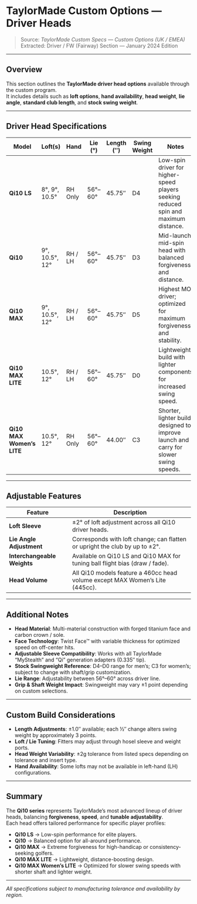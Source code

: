 # TaylorMade Custom Options — Driver Heads

> Source: *TaylorMade Custom Specs — Custom Options (UK / EMEA)*  
> Extracted: Driver / FW (Fairway) Section — January 2024 Edition

---

## Overview

This section outlines the **TaylorMade driver head options** available through the custom program.  
It includes details such as **loft options**, **hand availability**, **head weight**, **lie angle**, **standard club length**, and **stock swing weight**.

---

## Driver Head Specifications

| Model | Loft(s) | Hand | Lie (°) | Length (″) | Swing Weight | Notes |
|-------|----------|-------|----------|-------------|----------------|-------|
| **Qi10 LS** | 8°, 9°, 10.5° | RH Only | 56°–60° | 45.75″ | D4 | Low-spin driver for higher-speed players seeking reduced spin and maximum distance. |
| **Qi10** | 9°, 10.5°, 12° | RH / LH | 56°–60° | 45.75″ | D3 | Mid-launch, mid-spin head with balanced forgiveness and distance. |
| **Qi10 MAX** | 9°, 10.5°, 12° | RH / LH | 56°–60° | 45.75″ | D5 | Highest MOI driver; optimized for maximum forgiveness and stability. |
| **Qi10 MAX LITE** | 10.5°, 12° | RH / LH | 56°–60° | 45.75″ | D0 | Lightweight build with lighter components for increased swing speed. |
| **Qi10 MAX Women’s LITE** | 10.5°, 12° | RH Only | 56°–60° | 44.00″ | C3 | Shorter, lighter build designed to improve launch and carry for slower swing speeds. |

---

## Adjustable Features

| Feature | Description |
|----------|--------------|
| **Loft Sleeve** | ±2° of loft adjustment across all Qi10 driver heads. |
| **Lie Angle Adjustment** | Corresponds with loft change; can flatten or upright the club by up to ±2°. |
| **Interchangeable Weights** | Available on Qi10 LS and Qi10 MAX for tuning ball flight bias (draw / fade). |
| **Head Volume** | All Qi10 models feature a 460cc head volume except MAX Women’s Lite (445cc). |

---

## Additional Notes

- **Head Material**: Multi-material construction with forged titanium face and carbon crown / sole.  
- **Face Technology**: Twist Face™ with variable thickness for optimized speed on off-center hits.  
- **Adjustable Sleeve Compatibility**: Works with all TaylorMade “MyStealth” and “Qi” generation adapters (0.335″ tip).  
- **Stock Swingweight Reference**: D4–D0 range for men’s; C3 for women’s; subject to change with shaft/grip customization.  
- **Lie Range**: Adjustability between 56°–60° across driver line.  
- **Grip & Shaft Weight Impact**: Swingweight may vary ±1 point depending on custom selections.

---

## Custom Build Considerations

- **Length Adjustments**: ±1.0″ available; each ½″ change alters swing weight by approximately 3 points.  
- **Loft / Lie Tuning**: Fitters may adjust through hosel sleeve and weight ports.  
- **Head Weight Variability**: ±2g tolerance from listed specs depending on tolerance and insert type.  
- **Hand Availability**: Some lofts may not be available in left-hand (LH) configurations.  

---

## Summary

The **Qi10 series** represents TaylorMade’s most advanced lineup of driver heads, balancing **forgiveness**, **speed**, and **tunable adjustability**.  
Each head offers tailored performance for specific player profiles:

- **Qi10 LS** → Low-spin performance for elite players.  
- **Qi10** → Balanced option for all-around performance.  
- **Qi10 MAX** → Extreme forgiveness for high-handicap or consistency-seeking golfers.  
- **Qi10 MAX LITE** → Lightweight, distance-boosting design.  
- **Qi10 MAX Women’s LITE** → Optimized for slower swing speeds with shorter shaft and lighter weight.

---

*All specifications subject to manufacturing tolerance and availability by region.*

